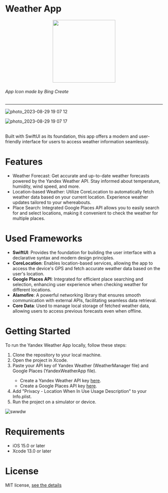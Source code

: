 # Weather App 

<p align="center">
    <img width="200" src="https://github.com/almatkai/WeatherSwiftUI/assets/92521753/27572903-6c94-4086-92af-bcda85fc6cd7">
    <h6>App Icon made by Bing Create</h6>

</p>

---

![photo_2023-08-29 19 07 12](https://github.com/almatkai/YandexWeather/assets/92521753/29938859-f728-43b5-9ffb-b7d4a690bf7a)

![photo_2023-08-29 19 07 17](https://github.com/almatkai/YandexWeather/assets/92521753/3617c3e6-fe03-4aba-aea2-d666df648c6d)

<br>
Built with SwiftUI as its foundation, this app offers a modern and user-friendly interface for users to access weather information seamlessly.

# Features

+ Weather Forecast: Get accurate and up-to-date weather forecasts powered by the Yandex Weather API. Stay informed about temperature, humidity, wind speed, and more.
+ Location-based Weather: Utilize CoreLocation to automatically fetch weather data based on your current location. Experience weather updates tailored to your whereabouts.
+ Place Search: Integrated Google Places API allows you to easily search for and select locations, making it convenient to check the weather for multiple places.

# Used Frameworks

+ **SwiftUI**: Provides the foundation for building the user interface with a declarative syntax and modern design principles.
+ **CoreLocation**: Enables location-based services, allowing the app to access the device's GPS and fetch accurate weather data based on the user's location.
+ **Google Places API**: Integrated for efficient place searching and selection, enhancing user experience when checking weather for different locations.
+ **Alamofire**: A powerful networking library that ensures smooth communication with external APIs, facilitating seamless data retrieval.
+ **Core Data**: Used to manage local storage of fetched weather data, allowing users to access previous forecasts even when offline.

# Getting Started
To run the Yandex Weather App locally, follow these steps:
<ol>
    <li>Clone the repository to your local machine.</li>
    <li>Open the project in Xcode.</li>
    <li>Paste your API key of Yandex Weather (WeatherManager file) and Google Places (YandexWeatherApp file).</li>
    <ul>
        <li>Create a Yandex Weather API key <a href="https://developer.tech.yandex.ru/services">here</a>.</li>
        <li>Create a Google Places API key <a href="https://console.cloud.google.com/google/maps-apis/credentials">here</a>.</li>
    </ul>
    <li>Add "Privacy - Location When In Use Usage Description" to your Info.plist.</li>
    <li>Run the project on a simulator or device.</li>
</ol>

![swwdw](https://github.com/almatkai/YandexWeather/assets/92521753/e519f5bc-d859-4613-ae1b-efb1cdc13a5a)

# Requirements
+ iOS 15.0 or later
+ Xcode 13.0 or later

# License
MIT license, <a href="https://github.com/almatkai/YandexWeather/blob/main/LICENSE">see the details</a>
